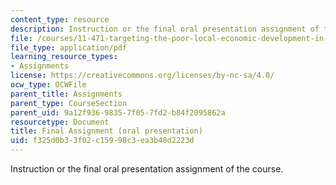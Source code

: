 ```yaml
---
content_type: resource
description: Instruction or the final oral presentation assignment of the course.
file: /courses/11-471-targeting-the-poor-local-economic-development-in-developing-countries-spring-2010/f325d0b33f02c15998c3ea3b48d2223d_MIT11_471S10_Presentation.pdf
file_type: application/pdf
learning_resource_types:
- Assignments
license: https://creativecommons.org/licenses/by-nc-sa/4.0/
ocw_type: OCWFile
parent_title: Assignments
parent_type: CourseSection
parent_uid: 9a12f936-9835-7f05-7fd2-b84f2095862a
resourcetype: Document
title: Final Assignment (oral presentation)
uid: f325d0b3-3f02-c159-98c3-ea3b48d2223d
---
```

Instruction or the final oral presentation assignment of the course.
